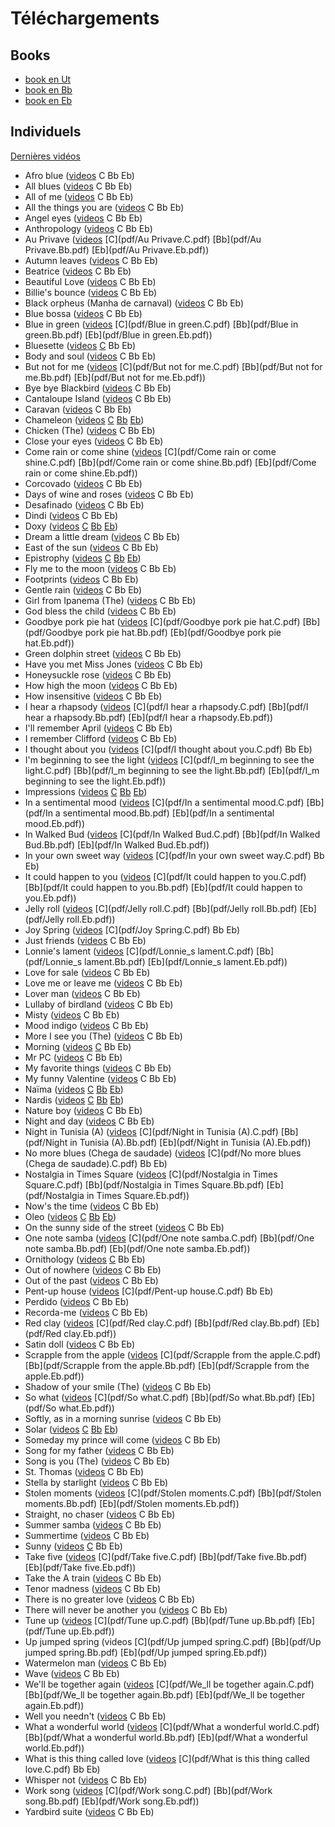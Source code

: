 # Téléchargements

## Books

* [book en Ut](books/book.C.pdf)
* [book en Bb](books/book.Bb.pdf)
* [book en Eb](books/book.Eb.pdf)

## Individuels

[Dernières vidéos](videos.html)

* Afro blue ([videos](video.html?HuOfm6nSW4A) C Bb Eb)
* All blues ([videos](video.html?JIfdYs8WErM/4X0W_Jb592g/acbG46Xo6zw/Nn2DmM55sPk/1V13diBjwYc) C Bb Eb)
* All of me ([videos](video.html?ezcY9-QvJiM) C Bb Eb)
* All the things you are ([videos](video.html?OPapxr8GvG) C Bb Eb)
* Angel eyes ([videos](video.html?nH3gVps3gys) C Bb Eb)
* Anthropology ([videos](video.html?AMuItUv9xZc/yw-lH-s7OXg) C Bb Eb)
* Au Privave ([videos](video.html?dvdQYSWOobc) [C](pdf/Au Privave.C.pdf) [Bb](pdf/Au Privave.Bb.pdf) [Eb](pdf/Au Privave.Eb.pdf))
* Autumn leaves ([videos](video.html?u37RF5xKNq8/jVYhLa8PEAw/rsz6TE6t7-A/YKANToc0SeM/5jiXQmWBXbY) C Bb Eb)
* Beatrice ([videos](video.html?HxMIiTW59Co/C8Ila1Lqsy4/KpXaH5wjASI/AdTFoK7NZmU) C Bb Eb)
* Beautiful Love ([videos](video.html?FSLF-oTFktI/8VYRka3jTeI/VjLYoTR8cDE) C Bb Eb)
* Billie's bounce ([videos](video.html?S4mRaEzwTYo/OtBy0Jt3yAU) C Bb Eb)
* Black orpheus (Manha de carnaval) ([videos](video.html?THYtgT4A46A) C Bb Eb)
* Blue bossa ([videos](video.html?rVnfBj_kOH8/6TvD3snfSig) C Bb Eb)
* Blue in green ([videos](video.html?PoPL7BExSQU) [C](pdf/Blue in green.C.pdf) [Bb](pdf/Blue in green.Bb.pdf) [Eb](pdf/Blue in green.Eb.pdf))
* Bluesette ([videos](video.html?Oi4G6UmYK9U) [C](pdf/Bluesette.C.pdf) Bb Eb)
* Body and soul ([videos](video.html?yC4P4B2kl4Q) C Bb Eb)
* But not for me ([videos](video.html?ymswCl3ucRY) [C](pdf/But not for me.C.pdf) [Bb](pdf/But not for me.Bb.pdf) [Eb](pdf/But not for me.Eb.pdf))
* Bye bye Blackbird ([videos](video.html?KV2lNHfSXBQ) C Bb Eb)
* Cantaloupe Island ([videos](video.html?eU9KQrWigI0/2VN8zH366M8/KPxlTRwlm0o?start=225) C Bb Eb)
* Caravan ([videos](video.html?RE3LwtdcCVM/Hsum9ortSFc) C Bb Eb)
* Chameleon ([videos](video.html?oweK8H40kZk/4UklUe84Vb0) [C](pdf/Chameleon.C.pdf) [Bb](pdf/Chameleon.Bb.pdf) [Eb](pdf/Chameleon.Eb.pdf))
* Chicken (The) ([videos](video.html?LjinwnyZgnE/aPIljv0KKVw/-Ej9TxYo5lo/DVCTeCRu7Bg/sGtjL4BFv90/wLmtuhaCc2c) C Bb Eb)
* Close your eyes ([videos](video.html?H_IgK3SU03M) C Bb Eb)
* Come rain or come shine ([videos](video.html?) [C](pdf/Come rain or come shine.C.pdf) [Bb](pdf/Come rain or come shine.Bb.pdf) [Eb](pdf/Come rain or come shine.Eb.pdf))
* Corcovado ([videos](video.html?5F3wHdDu1bw) C Bb Eb)
* Days of wine and roses ([videos](video.html?AgVUGzrzJ20) C Bb Eb)
* Desafinado ([videos](video.html?991uASejkY8) C Bb Eb)
* Dindi ([videos](video.html?hD7kaMkvo0U) C Bb Eb)
* Doxy ([videos](video.html?VDvk3NigkvI) [C](pdf/Doxy.C.pdf) [Bb](pdf/Doxy.Bb.pdf) [Eb](pdf/Doxy.Eb.pdf))
* Dream a little dream ([videos](video.html?fJwjLYRPxJY/j6TmogXhOZ8/) C Bb Eb)
* East of the sun ([videos](video.html?k_UE7EBWCq8) C Bb Eb)
* Epistrophy ([videos](video.html?hLopWusx-ZU) [C](pdf/Epistrophy.C.pdf) [Bb](pdf/Epistrophy.Bb.pdf) [Eb](pdf/Epistrophy.Eb.pdf))
* Fly me to the moon ([videos](video.html?EX1gM7bXfVU) C Bb Eb)
* Footprints ([videos](video.html?3XvJFW0DHbU/PDD5znpAhsM/_oNKiE7N5Q0) C Bb Eb)
* Gentle rain ([videos](video.html?Knk0Wgkik9U) C Bb Eb)
* Girl from Ipanema (The) ([videos](video.html?YbczMo3RP3E) C Bb Eb)
* God bless the child ([videos](video.html?fNT0MPIG6ss) C Bb Eb)
* Goodbye pork pie hat ([videos](video.html?sxz9eZ1Aons) [C](pdf/Goodbye pork pie hat.C.pdf) [Bb](pdf/Goodbye pork pie hat.Bb.pdf) [Eb](pdf/Goodbye pork pie hat.Eb.pdf))
* Green dolphin street ([videos](video.html?afdjNq_TKVI/xGVdAlxlp18/ePScRElDHOY) C Bb Eb)
* Have you met Miss Jones ([videos](video.html?hcuX25wcvik) C Bb Eb)
* Honeysuckle rose ([videos](video.html?QATIHWbN-sM) C Bb Eb)
* How high the moon ([videos](video.html?9seRb8Tb1FI) C Bb Eb)
* How insensitive ([videos](video.html?jdO6wP3CqqQ) C Bb Eb)
* I hear a rhapsody ([videos](video.html?myUuXffyu_k) [C](pdf/I hear a rhapsody.C.pdf) [Bb](pdf/I hear a rhapsody.Bb.pdf) [Eb](pdf/I hear a rhapsody.Eb.pdf))
* I'll remember April ([videos](video.html?9m4pOqUOLE8?start=113) C Bb Eb)
* I remember Clifford ([videos](video.html?Nr7wcGmh12A) C Bb Eb)
* I thought about you ([videos](video.html?) [C](pdf/I thought about you.C.pdf) Bb Eb)
* I'm beginning to see the light ([videos](video.html?) [C](pdf/I_m beginning to see the light.C.pdf) [Bb](pdf/I_m beginning to see the light.Bb.pdf) [Eb](pdf/I_m beginning to see the light.Eb.pdf))
* Impressions ([videos](video.html?iqg2Op0tbzM/m5l1OTkNGFk) [C](pdf/Impressions.C.pdf) [Bb](pdf/Impressions.Bb.pdf) [Eb](pdf/Impressions.Eb.pdf))
* In a sentimental mood ([videos](video.html?45dS-cT2PTc/evetQE_10x4/q2bbBFNrpOk) [C](pdf/In a sentimental mood.C.pdf) [Bb](pdf/In a sentimental mood.Bb.pdf) [Eb](pdf/In a sentimental mood.Eb.pdf))
* In Walked Bud ([videos](video.html?FuHjgKQDofs) [C](pdf/In Walked Bud.C.pdf) [Bb](pdf/In Walked Bud.Bb.pdf) [Eb](pdf/In Walked Bud.Eb.pdf))
* In your own sweet way ([videos](video.html?EJQv0dT_6Ls) [C](pdf/In your own sweet way.C.pdf) Bb Eb)
* It could happen to you ([videos](video.html?MtWpgWjxouY/cOsPOyDAxI4) [C](pdf/It could happen to you.C.pdf) [Bb](pdf/It could happen to you.Bb.pdf) [Eb](pdf/It could happen to you.Eb.pdf))
* Jelly roll ([videos](video.html?zOutRKnFDj8) [C](pdf/Jelly roll.C.pdf) [Bb](pdf/Jelly roll.Bb.pdf) [Eb](pdf/Jelly roll.Eb.pdf))
* Joy Spring ([videos](video.html?dnK6OHPQZbA) [C](pdf/Joy Spring.C.pdf) Bb Eb)
* Just friends ([videos](video.html?88CqlgFAJ-k) C Bb Eb)
* Lonnie's lament ([videos](video.html?YLxaitDDXRw) [C](pdf/Lonnie_s lament.C.pdf) [Bb](pdf/Lonnie_s lament.Bb.pdf) [Eb](pdf/Lonnie_s lament.Eb.pdf))
* Love for sale ([videos](video.html?-i6wNgg5kq4) C Bb Eb)
* Love me or leave me ([videos](video.html?) C Bb Eb)
* Lover man ([videos](video.html?DsT309lQa6k) C Bb Eb)
* Lullaby of birdland ([videos](video.html?Umr0YRw3PzA) C Bb Eb)
* Misty ([videos](video.html?p9AkXZ0qvII/LQvgMg6yeKM) C Bb Eb)
* Mood indigo ([videos](video.html?jaq9Gx9GT5E) C Bb Eb)
* More I see you (The) ([videos](video.html?3EsXXjAriqM) C Bb Eb)
* Morning ([videos](video.html?) [C](pdf/Morning.C.pdf) Bb Eb)
* Mr PC ([videos](video.html?jN_8tsakYXI) C Bb Eb)
* My favorite things ([videos](video.html?33o32C0ogVM/3pzIlq7jZzw) C Bb Eb)
* My funny Valentine ([videos](video.html?jvXywhJpOKs) C Bb Eb)
* Naïma ([videos](video.html?QTMqes6HDqU) [C](pdf/Naima.C.pdf) [Bb](pdf/Naima.Bb.pdf) [Eb](pdf/Naima.Eb.pdf))
* Nardis ([videos](video.html?LBo0Cp2ptSA?start=85) [C](pdf/Nardis.C.pdf) [Bb](pdf/Nardis.Bb.pdf) [Eb](pdf/Nardis.Eb.pdf))
* Nature boy ([videos](video.html?Iq0XJCJ1Srw) C Bb Eb)
* Night and day ([videos](video.html?qplFFg9mK2g) C Bb Eb)
* Night in Tunisia (A) ([videos](video.html?KxibMBV3nFo) [C](pdf/Night in Tunisia (A).C.pdf) [Bb](pdf/Night in Tunisia (A).Bb.pdf) [Eb](pdf/Night in Tunisia (A).Eb.pdf))
* No more blues (Chega de saudade) ([videos](video.html?-c6Zbi3tbMg) [C](pdf/No more blues (Chega de saudade).C.pdf) Bb Eb)
* Nostalgia in Times Square ([videos](video.html?yO4uzZ2j050) [C](pdf/Nostalgia in Times Square.C.pdf) [Bb](pdf/Nostalgia in Times Square.Bb.pdf) [Eb](pdf/Nostalgia in Times Square.Eb.pdf))
* Now's the time ([videos](video.html?ryNtmkfeJk4) C Bb Eb)
* Oleo ([videos](video.html?HVduFJxEKOQ/Gsg-oDVy9b4/9IY29EZb1pI/8aCsgHPp9mU/os6QgROhEF8/06zQFiJbXAQ/MiJD9j255Bw/1gki0RZ8SUo/_RPkohp10EQ/JnUacPKi8bQ/x5Uy_y0WL3o/NBRe3v78oAA/yz-PjwJFe4A/7vMszycqqlc) [C](pdf/Oleo.C.pdf) [Bb](pdf/Oleo.Bb.pdf) [Eb](pdf/Oleo.Eb.pdf))
* On the sunny side of the street ([videos](video.html?bQz3ixEQWz8) C Bb Eb)
* One note samba ([videos](video.html?KBzUuEaBuJY) [C](pdf/One note samba.C.pdf) [Bb](pdf/One note samba.Bb.pdf) [Eb](pdf/One note samba.Eb.pdf))
* Ornithology ([videos](video.html?) [C](pdf/Ornithology.C.pdf) Bb Eb)
* Out of nowhere ([videos](video.html?qBrcY6svyWE) C Bb Eb)
* Out of the past ([videos](video.html?v-5dZknjC5g) C Bb Eb)
* Pent-up house ([videos](video.html?) [C](pdf/Pent-up house.C.pdf) Bb Eb)
* Perdido ([videos](video.html?8JZ75IX7Dac) C Bb Eb)
* Recorda-me ([videos](video.html?xwRbcb4ADjY/Lkkywqz1EOc/wesZt3yIKXs/02Aik0wKkAY?start=83/J9Slb8MqxsY) C Bb Eb)
* Red clay ([videos](video.html?ixP-8KF1UeU) [C](pdf/Red clay.C.pdf) [Bb](pdf/Red clay.Bb.pdf) [Eb](pdf/Red clay.Eb.pdf))
* Satin doll ([videos](video.html?TrytKuC3Z_o) C Bb Eb)
* Scrapple from the apple ([videos](video.html?9b2AOlCGpKY) [C](pdf/Scrapple from the apple.C.pdf) [Bb](pdf/Scrapple from the apple.Bb.pdf) [Eb](pdf/Scrapple from the apple.Eb.pdf))
* Shadow of your smile (The) ([videos](video.html?eHar9ni7z2I/U4n8fL5BYMo/E4Yr9sF6ZwQ) C Bb Eb)
* So what ([videos](video.html?ylXk1LBvIqU/KUWJ01OpMDI/J2_bx-q9EmA/jsP3mFK65UM/zqGIZXGYcOM) [C](pdf/So what.C.pdf) [Bb](pdf/So what.Bb.pdf) [Eb](pdf/So what.Eb.pdf))
* Softly, as in a morning sunrise ([videos](video.html?GSLdcEaUOJ0/btc3sEHINBM) C Bb Eb)
* Solar ([videos](video.html?NXi6ZQC-Qn0) [C](pdf/Solar.C.pdf) [Bb](pdf/Solar.Bb.pdf) [Eb](pdf/Solar.Eb.pdf))
* Someday my prince will come ([videos](video.html?Lo18F5ObPng) C Bb Eb)
* Song for my father ([videos](video.html?CWeXOm49kE0) C Bb Eb)
* Song is you (The) ([videos](video.html?JKy3Ai3Wz9M) C Bb Eb)
* St. Thomas ([videos](video.html?8sBKjSGKVlI) C Bb Eb)
* Stella by starlight ([videos](video.html?XR6KDWrn2ew) C Bb Eb)
* Stolen moments ([videos](video.html?I777BcgQL9o) [C](pdf/Stolen moments.C.pdf) [Bb](pdf/Stolen moments.Bb.pdf) [Eb](pdf/Stolen moments.Eb.pdf))
* Straight, no chaser ([videos](video.html?ooS2i65-vk8) C Bb Eb)
* Summer samba ([videos](video.html?ekZMcRBIJCI) C Bb Eb)
* Summertime ([videos](video.html?fpFOOvW9JoU/TRY3SkUpeck) C Bb Eb)
* Sunny ([videos](video.html?) [C](pdf/Sunny.C.pdf) Bb Eb)
* Take five ([videos](video.html?GKu4_7_ppzk) [C](pdf/Take five.C.pdf) [Bb](pdf/Take five.Bb.pdf) [Eb](pdf/Take five.Eb.pdf))
* Take the A train ([videos](video.html?BJ_4cRG8B1g/cb2w2m1JmCY) C Bb Eb)
* Tenor madness ([videos](video.html?7SaIuR4K2O0/wJYqqA1U0mc?start=30/6zaZzNebaLg/MVUClmsZgTA/MiSv6r80pJ0) C Bb Eb)
* There is no greater love ([videos](video.html?zMAMMvlPsaU) C Bb Eb)
* There will never be another you ([videos](video.html?eO_IEv7SzVM) C Bb Eb)
* Tune up ([videos](video.html?1XhzEmbBD5s/pxRA7uTaLYM) [C](pdf/Tune up.C.pdf) [Bb](pdf/Tune up.Bb.pdf) [Eb](pdf/Tune up.Eb.pdf))
* Up jumped spring (videos [C](pdf/Up jumped spring.C.pdf) [Bb](pdf/Up jumped spring.Bb.pdf) [Eb](pdf/Up jumped spring.Eb.pdf))
* Watermelon man ([videos](video.html?VoDzNYmEg2w/RzPZvKSdN7g/S8tiL14J-bs) C Bb Eb)
* Wave ([videos](video.html?w73hEZKnDeA) C Bb Eb)
* We'll be together again ([videos](video.html?-hhpRZZmVec) [C](pdf/We_ll be together again.C.pdf) [Bb](pdf/We_ll be together again.Bb.pdf) [Eb](pdf/We_ll be together again.Eb.pdf))
* Well you needn't ([videos](video.html?FOvKLvWuZjg) C Bb Eb)
* What a wonderful world ([videos](video.html?BlDgQOd3p-0) [C](pdf/What a wonderful world.C.pdf) [Bb](pdf/What a wonderful world.Bb.pdf) [Eb](pdf/What a wonderful world.Eb.pdf))
* What is this thing called love ([videos](video.html?) [C](pdf/What is this thing called love.C.pdf) Bb Eb)
* Whisper not ([videos](video.html?JN6vCdmOV-Q) C Bb Eb)
* Work song ([videos](video.html?yfQNdwgvJMw) [C](pdf/Work song.C.pdf) [Bb](pdf/Work song.Bb.pdf) [Eb](pdf/Work song.Eb.pdf))
* Yardbird suite ([videos](video.html?HmroWIcCNUI) C Bb Eb)

